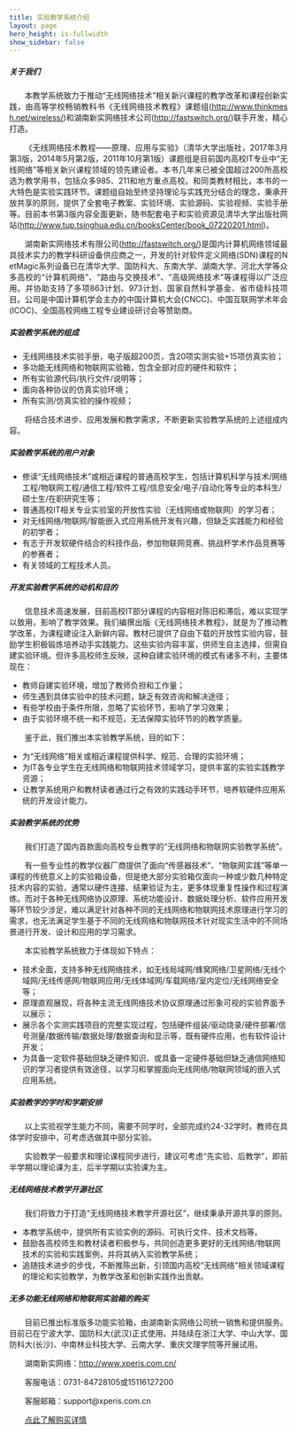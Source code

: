 ```yaml
---
title: 实验教学系统介绍
layout: page
hero_height: is-fullwidth
show_sidebar: false
---
```


##### 关于我们
<p style="text-indent:2em;text-align:justify;margin-bottom:2px;word-break:break-all;">本教学系统致力于推动“无线网络技术”相关新兴课程的教学改革和课程创新实践，由高等学校畅销教科书《无线网络技术教程》课题组(<span><a href="http://www.thinkmesh.net/wireless/"><u>http://www.thinkmesh.net/wireless/</u></a></span>)和湖南新实网络技术公司(<span><a href="http://fastswitch.org/"><u>http://fastswitch.org/</u></a></span>)联手开发，精心打造。</p>
<p style="text-indent:2em;text-align:justify;margin-bottom:2px;word-break:break-all;">《无线网络技术教程——原理、应用与实验》（清华大学出版社，2017年3月第3版，2014年5月第2版，2011年10月第1版）课题组是目前国内高校IT专业中“无线网络”等相关新兴课程领域的领先建设者。本书几年来已被全国超过200所高校选为教学用书，包括众多985、211和地方重点高校。和同类教材相比，本书的一大特色是实验实践环节。课题组自始至终坚持理论与实践充分结合的理念，秉承开放共享的原则，提供了全套电子教案、实验环境、实验源码、实验视频、实验手册等。目前本书第3版内容全面更新，随书配套电子和实验资源见清华大学出版社网站(<span><a href="http://www.tup.tsinghua.edu.cn/booksCenter/book_07220201.html"><u>http://www.tup.tsinghua.edu.cn/booksCenter/book_07220201.html</u></a></span>)。</p><!--失效-->
<p style="text-indent:2em;text-align:justify;word-break:break-all;">湖南新实网络技术有限公司(<span><a href="http://fastswitch.org/"><u>http://fastswitch.org/</u></a></span>)是国内计算机网络领域最具技术实力的教学科研设备供应商之一，开发的针对软件定义网络(SDN)课程的NetMagic系列设备已在清华大学、国防科大、东南大学、湖南大学、河北大学等众多高校的“计算机网络”、“路由与交换技术”、“高级网络技术”等课程得以广泛应用。并协助支持了多项863计划、973计划、国家自然科学基金、省市级科技项目。公司是中国计算机学会主办的中国计算机大会(CNCC)、中国互联网学术年会(ICOC)、全国高校网络工程专业建设研讨会等赞助商。</p>

##### 实验教学系统的组成
- 无线网络技术实验手册，电子版超200页，含20项实测实验+15项仿真实验；
- 多功能无线网络和物联网实验箱，包含全部对应的硬件和软件；
- 所有实验源代码/执行文件/说明等；
- 面向各种协议的仿真实验环境；
- 所有实测/仿真实验的操作视频；
<p style="text-indent:2em;text-align:justify;word-break:break-all;">将结合技术进步、应用发展和教学需求，不断更新实验教学系统的上述组成内容。</p>

##### 实验教学系统的用户对象
- 修读“无线网络技术”或相近课程的普通高校学生，包括计算机科学与技术/网络工程/物联网工程/通信工程/软件工程/信息安全/电子/自动化等专业的本科生/硕士生/在职研究生等；
- 普通高校IT相关专业实验室的开放性实验（无线网络或物联网）的学习者；
- 对无线网络/物联网/智能嵌入式应用系统开发有兴趣，但缺乏实践能力和经验的初学者；
- 有志于开发软硬件结合的科技作品，参加物联网竞赛、挑战杯学术作品竞赛等的参赛者；
- 有关领域的工程技术人员。

##### 开发实验教学系统的动机和目的
<p style="text-indent:2em;text-align:justify;margin-bottom:2px;word-break:break-all;">信息技术高速发展，目前高校IT部分课程的内容相对陈旧和滞后，难以实现学以致用，影响了教学效果。我们编撰出版《无线网络技术教程》，就是为了推动教学改革，为课程建设注入新鲜内容。教材已提供了自由下载的开放性实验内容，鼓励学生积极锻炼培养动手实践能力。这些实验内容丰富，供师生自主选择，但需自建实验环境。但许多高校师生反映，这种自建实验环境的模式有诸多不利，主要体现在：</p>

- 教师自建实验环境，增加了教师负担和工作量；
-  师生遇到具体实验中的技术问题，缺乏有效咨询和解决途径；
- 有些学校由于条件所限，忽略了实验环节，影响了学习效果；
- 由于实验环境不统一和不规范，无法保障实验环节的的教学质量。 
 <p style="text-indent:2em;text-align:justify;word-break:break-all;">鉴于此，我们推出本实验教学系统，目的如下：</p>

 - 为“无线网络”相关或相近课程提供科学、规范、合理的实验环境；
 - 为IT各专业学生在无线网络和物联网技术领域学习，提供丰富的实验实践教学资源；
 - 让教学系统用户和教材读者通过行之有效的实践动手环节，培养软硬件应用系统的开发设计能力。

##### 实验教学系统的优势

<p style="text-indent:2em;text-align:justify;margin-bottom:2px;word-break:break-all;">我们打造了国内首款面向高校专业教学的“无线网络和物联网实验教学系统”。</p>
<p style="text-indent:2em;text-align:justify;margin-bottom:2px;word-break:break-all;">有一些专业性的教学仪器厂商提供了面向“传感器技术”、“物联网实践”等单一课程的传统意义上的实验箱设备，但是绝大部分实验箱仅面向一种或少数几种特定技术内容的实验，通常以硬件连接、结果验证为主，更多体现重复性操作和过程演练。而对于各种无线网络协议原理、系统功能设计、数据处理分析、软件应用开发等环节较少涉足，难以满足针对各种不同的无线网络和物联网技术原理进行学习的需求，也无法满足学生基于不同的无线网络和物联网技术针对现实生活中的不同场景进行开发、设计和应用的学习需求。</p>
<p style="text-indent:2em;text-align:justify;">本实验教学系统致力于体现如下特点：</p>

- 技术全面，支持多种无线网络技术，如无线局域网/蜂窝网络/卫星网络/无线个域网/无线传感网/物联网应用/无线体域网/车载网络/室内定位/无线网络安全等；
- 原理直观展现，将各种主流无线网络技术协议原理通过形象可视的实验界面予以展示；
- 展示各个实测实践项目的完整实现过程，包括硬件组装/驱动烧录/硬件部署/信号测量/数据传输/数据处理/数据查询和显示等，既有硬件应用，也有软件设计开发；
- 为具备一定软件基础但缺乏硬件知识、或具备一定硬件基础但缺乏通信网络知识的学习者提供有效途径，以学习和掌握面向无线网络/物联网领域的嵌入式应用系统。

##### 实验教学的学时和学期安排

<p style="text-indent:2em;text-align:justify;margin-bottom:2px;word-break:break-all;">以上实验视学生能力不同，需要不同学时，全部完成约24-32学时。教师在具体学时安排中，可考虑选做其中部分实验。</p>
<p style="text-indent:2em;text-align:justify;word-break:break-all;">实验教学一般要求和理论课程同步进行，建议可考虑“先实验、后教学”，即前半学期以理论课为主，后半学期以实验课为主。</p>

##### 无线网络技术教学开源社区

<p style="text-indent:2em;text-align:justify;word-break:break-all;">我们将致力于打造“无线网络技术教学开源社区”，继续秉承开源共享的原则。</p>

- 本教学系统中，提供所有实验实例的源码、可执行文件、技术文档等。
- 鼓励各高校师生和教材读者积极参与，共同创造更多更好的无线网络/物联网技术的实验和实践案例，并将其纳入实验教学系统；
- 追随技术进步的步伐，不断推陈出新，引领国内高校“无线网络”相关领域课程的理论和实验教学，为教学改革和创新实践作出贡献。

##### 无多功能无线网络和物联网实验箱的购买

<p style="text-indent:2em;text-align:justify;margin-bottom:2px;word-break:break-all;">目前已推出标准版多功能实验箱，由湖南新实网络公司统一销售和提供服务。目前已在宁波大学、国防科大(武汉)正式使用。并陆续在浙江大学、中山大学、国防科大(长沙)、中南林业科技大学、云南大学、重庆文理学院等开展试用。</p>
<p style="text-indent:2em;text-align:justify;margin-bottom:2px;word-break:break-all;">湖南新实网络：<span><a href="http://www.xperis.com.cn/"><u>http://www.xperis.com.cn/</u></a></span></p>
<p style="text-indent:2em;text-align:justify;margin-bottom:2px;word-break:break-all;">客服电话：0731-84728105或15116127200</p>
<p style="text-indent:2em;text-align:justify;margin-bottom:2px;word-break:break-all;">客服邮箱：support@xperis.com.cn</p>
<p style="text-indent:2em;text-align:justify;"><a href="http://www.xperis.com.cn/"><u> 点此了解购买详情</u></a></p>